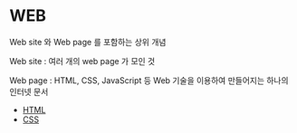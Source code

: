 # WEB 

Web site 와 Web page 를 포함하는 상위 개념

Web site : 여러 개의 web page 가 모인 것

Web page : HTML, CSS, JavaScript 등 Web 기술을 이용하여 만들어지는 하나의 인터넷 문서

- [HTML](https://github.com/sotthang/TIL/blob/master/web/html.md)
- [CSS](https://github.com/sotthang/TIL/blob/master/web/css.md)






